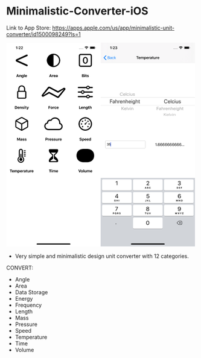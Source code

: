 # Minimalistic-Converter-iOS

Link to App Store: https://apps.apple.com/us/app/minimalistic-unit-converter/id1500098249?ls=1

<img src="screenshots/mainScreen.png" width="250"><img src="screenshots/conversionScreen.png" width="250">

- Very simple and minimalistic design unit converter with 12 categories.

CONVERT:

* Angle
* Area
* Data Storage
* Energy
* Frequency
* Length
* Mass
* Pressure
* Speed
* Temperature
* Time
* Volume

